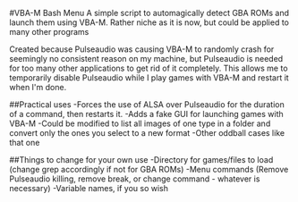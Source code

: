 #VBA-M Bash Menu
A simple script to automagically detect GBA ROMs and launch them using VBA-M. Rather niche as it is now, but could be applied to many other programs

Created because Pulseaudio was causing VBA-M to randomly crash for seemingly no consistent reason on my machine, but Pulseaudio is needed for too many other applications to get rid of it completely. This allows me to temporarily disable Pulseaudio while I play games with VBA-M and restart it when I'm done.

##Practical uses
-Forces the use of ALSA over Pulseaudio for the duration of a command, then restarts it.
-Adds a fake GUI for launching games with VBA-M
-Could be modified to list all images of one type in a folder and convert only the ones you select to a new format
-Other oddball cases like that one

##Things to change for your own use
-Directory for games/files to load (change grep accordingly if not for GBA ROMs)
-Menu commands (Remove Pulseaudio killing, remove break, or change command - whatever is necessary)
-Variable names, if you so wish
